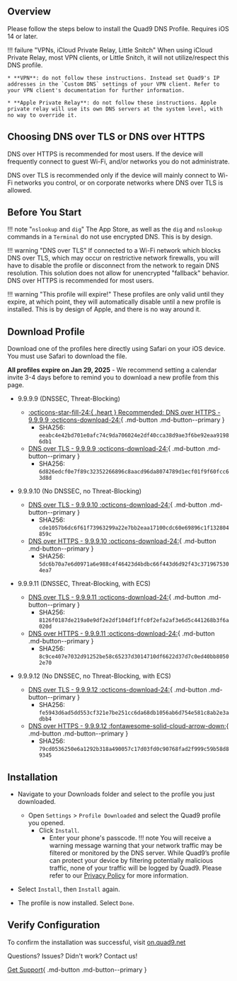 ## Overview

Please follow the steps below to install the Quad9 DNS Profile. Requires iOS 14 or later.

!!! failure "VPNs, iCloud Private Relay, Little Snitch"
    When using iCloud Private Relay, most VPN clients, or Little Snitch, it will not utilize/respect this DNS profile.

    * **VPN**: do not follow these instructions. Instead set Quad9's IP addresses in the `Custom DNS` settings of your VPN client. Refer to your VPN client's documentation for further information.
   
    * **Apple Private Relay**: do not follow these instructions. Apple private relay will use its own DNS servers at the system level, with no way to override it.

## Choosing DNS over TLS or DNS over HTTPS

DNS over HTTPS is recommended for most users. If the device will frequently connect to guest Wi-Fi, and/or networks you do not administrate.

DNS over TLS is recommended only if the device will mainly connect to Wi-Fi networks you control, or on corporate networks where DNS over TLS is allowed.

## Before You Start

!!! note "`nslookup` and `dig`"
    The App Store, as well as the `dig` and `nslookup` commands in a `Terminal` do not use encrypted DNS. This is by design.

!!! warning "DNS over TLS"
    If connected to a Wi-Fi network which blocks DNS over TLS, which may occur on restrictive network firewalls, you will have to disable the profile or disconnect from the network to regain DNS resolution. This solution does not allow for unencrypted "fallback" behavior. DNS over HTTPS is recommended for most users.

!!! warning "This profile will expire!"
    These profiles are only valid until they expire, at which point, they will automatically disable until a new profile is installed. This is by design of Apple, and there is no way around it.

## Download Profile
Download one of the profiles here directly using Safari on your iOS device. You must use Safari to download the file.

**All profiles expire on Jan 29, 2025** - We recommend setting a calendar invite 3-4 days before to remind you to download a new profile from this page.

* 9.9.9.9 (DNSSEC, Threat-Blocking)
    * [:octicons-star-fill-24:{ .heart } Recommended: DNS over HTTPS - 9.9.9.9 :octicons-download-24:](https://docs.quad9.net/assets/mobileconfig/Quad9_Secured_DNS_over_HTTPS_20250129.mobileconfig){ .md-button .md-button--primary }
        * SHA256: `eeabc4e42bd701e0afc74c9da706024e2df40cca38d9ae3f6be92eaa91986db1`
    * [DNS over TLS - 9.9.9.9 :octicons-download-24:](https://docs.quad9.net/assets/mobileconfig/Quad9_Secured_DNS_over_TLS_20250129.mobileconfig){ .md-button .md-button--primary }
        * SHA256: `6d826edcf0e7f89c32352266896c8aacd96da8074789d1ecf01f9f60fcc63d8d`

* 9.9.9.10 (No DNSSEC, no Threat-Blocking)
    * [DNS over TLS - 9.9.9.10 :octicons-download-24:](https://docs.quad9.net/assets/mobileconfig/Quad9_un_Secured_DNS_over_TLS_20250129.mobileconfig){ .md-button .md-button--primary }
        * SHA256: `cde1057b6dc6f61f73963299a22e7bb2eaa17100cdc60e69896c1f132804859c`
    * [DNS over HTTPS  - 9.9.9.10 :octicons-download-24:](https://docs.quad9.net/assets/mobileconfig/Quad9_un_Secured_DNS_over_HTTPS_20250129.mobileconfig){ .md-button .md-button--primary }
        * SHA256: `5dc6b70a7e6d0971a6e988c4f46423d4bdbc66f443d6d92f43c3719675304ea7`

* 9.9.9.11 (DNSSEC, Threat-Blocking, with ECS)
    * [DNS over TLS - 9.9.9.11 :octicons-download-24:](https://docs.quad9.net/assets/mobileconfig/Quad9_Secured_DNS_over_TLS_ECS_20250129.mobileconfig){ .md-button .md-button--primary }
        * SHA256: `8126f0187de219a0e9df2e2df104df1ffc0f2efa2af3e6d5c441268b3f6a020d`
    * [DNS over HTTPS - 9.9.9.11 :octicons-download-24:](https://docs.quad9.net/assets/mobileconfig/Quad9_Secured_DNS_over_HTTPS_ECS_20250129.mobileconfig){ .md-button .md-button--primary }
        * SHA256: `8c9ce407e7032d91252be58c65237d3014710df6622d37d7c0ed40bb80502e70`

* 9.9.9.12 (No DNSSEC, no Threat-Blocking, with ECS)
    * [DNS over TLS - 9.9.9.12 :octicons-download-24:](https://docs.quad9.net/assets/mobileconfig/Quad9_un_Secured_DNS_over_TLS_ECS_20250129.mobileconfig){ .md-button .md-button--primary }
        * SHA256: `fe5943d6ad5dd553cf321e7be251cc6da68db1056ab6d754e581c8ab2e3adbb4`
    * [DNS over HTTPS - 9.9.9.12 :fontawesome-solid-cloud-arrow-down:](https://docs.quad9.net/assets/mobileconfig/Quad9_un_Secured_DNS_over_HTTPS_ECS_20250129.mobileconfig){ .md-button .md-button--primary }
        * SHA256: `79cd0536250e6a1292b318a490057c17d03fd0c90768fad2f999c59b58d89345`

## Installation

* Navigate to your Downloads folder and select to the profile you just downloaded.
    * Open `Settings` > `Profile Downloaded` and select the Quad9 profile you opened.
        * Click `Install`.
            * Enter your phone's passcode.
!!! note
    You will receive a warning message warning that your network traffic may be filtered or monitored by the DNS server. While Quad9’s profile can protect your device by filtering potentially malicious traffic, none of your traffic will be logged by Quad9. Please refer to our [Privacy Policy](https://quad9.net/service/privacy) for more information.

* Select `Install`, then `Install` again.

* The profile is now installed. Select `Done`.

## Verify Configuration

To confirm the installation was successful, visit [on.quad9.net](https://on.quad9.net)

Questions? Issues? Didn't work? Contact us!

[Get Support](https://quad9.net/support/contact){ .md-button .md-button--primary }

